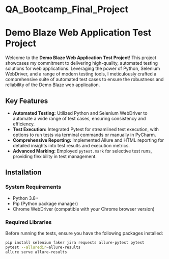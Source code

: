 # QA_Bootcamp_Final_Project
# Demo Blaze Web Application Test Project

Welcome to the **Demo Blaze Web Application Test Project**! This project showcases my commitment to delivering high-quality, automated testing solutions for web applications. Leveraging the power of Python, Selenium WebDriver, and a range of modern testing tools, I meticulously crafted a comprehensive suite of automated test cases to ensure the robustness and reliability of the Demo Blaze web application.

## Key Features

- **Automated Testing:** Utilized Python and Selenium WebDriver to automate a wide range of test cases, ensuring consistency and efficiency.
- **Test Execution:** Integrated Pytest for streamlined test execution, with options to run tests via terminal commands or manually in PyCharm.
- **Comprehensive Reporting:** Implemented Allure and HTML reporting for detailed insights into test results and execution metrics.
- **Advanced Marking:** Employed `pytest.mark` for selective test runs, providing flexibility in test management.

## Installation

### System Requirements

- Python 3.8+
- Pip (Python package manager)
- Chrome WebDriver (compatible with your Chrome browser version)

### Required Libraries

Before running the tests, ensure you have the following packages installed:

```bash
pip install selenium faker jira requests allure-pytest pytest
pytest --alluredir=allure-results
allure serve allure-results